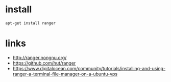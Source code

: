 # install
```shell
apt-get install ranger
```

# links
- http://ranger.nongnu.org/
- https://github.com/hut/ranger
- https://www.digitalocean.com/community/tutorials/installing-and-using-ranger-a-terminal-file-manager-on-a-ubuntu-vps
